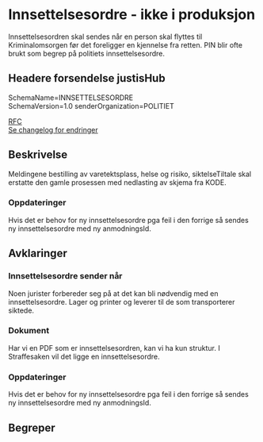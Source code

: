 # Innsettelsesordre - ikke i produksjon
Innsettelsesordren skal sendes når en person skal flyttes til Kriminalomsorgen før det foreligger en kjennelse fra retten.
PIN blir ofte brukt som begrep på politiets innsettelsesordre.  


## Headere forsendelse justisHub
SchemaName=INNSETTELSESORDRE  
SchemaVersion=1.0
senderOrganization=POLITIET

[RFC](../../../rfc/MessageName-header.md)  
[Se changelog for endringer](changelog.md)

## Beskrivelse
Meldingene bestilling av varetektsplass, helse og risiko, siktelseTiltale skal erstatte den gamle prosessen med nedlasting av skjema fra KODE.
### Oppdateringer
Hvis det er behov for ny innsettelsesordre pga feil i den forrige så sendes
ny innsettelsesordre med ny anmodningsId.

## Avklaringer
### Innsettelsesordre sender når
Noen jurister forbereder seg på at det kan bli nødvendig med en innsettelsesordre. Lager og printer og leverer til de som transporterer siktede.

### Dokument
Har vi en PDF som er innsettelsesordren, kan vi ha kun struktur.
I Straffesaken vil det ligge en innsettelsesordre.

### Oppdateringer
Hvis det er behov for ny innsettelsesordre pga feil i den forrige så sendes
ny innsettelsesordre med ny anmodningsId.

## Begreper